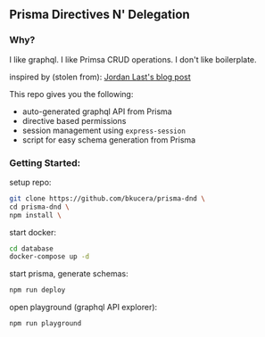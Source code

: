 ## Prisma Directives N' Delegation

### Why?

I like graphql. I like Primsa CRUD operations. I don't like boilerplate.

inspired by (stolen from): [Jordan Last's blog post](https://medium.com/@lastmjs/advanced-graphql-directive-permissions-with-prisma-fdee6f846044) 

This repo gives you the following:
- auto-generated graphql API from Prisma
- directive based permissions
- session management using `express-session`
- script for easy schema generation from Prisma

### Getting Started:

setup repo:
```sh
git clone https://github.com/bkucera/prisma-dnd \
cd prisma-dnd \
npm install \
```

start docker:
```sh
cd database
docker-compose up -d
```

start prisma, generate schemas:
```sh
npm run deploy
```

open playground (graphql API explorer):
```
npm run playground
```

